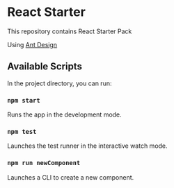 # React Starter

This repository contains React Starter Pack

Using [Ant Design](https://ant.design/)
## Available Scripts
In the project directory, you can run:
### `npm start`
Runs the app in the development mode.

### `npm test`
Launches the test runner in the interactive watch mode.

### `npm run newComponent`
Launches a CLI to create a new component.
